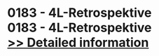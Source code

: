 # 0183 - 4L-Retrospektive<br />0183 - 4L-Retrospektive<br />[>> Detailed information](https://secure.shareit.com/shareit/product.html?productid=301008489&affiliateid=200057808)